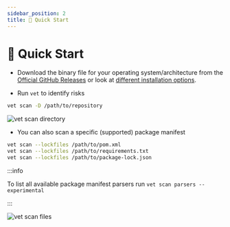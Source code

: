 ```yaml
---
sidebar_position: 2
title: 🚀 Quick Start
---
```


# 🚀 Quick Start

- Download the binary file for your operating system/architecture from the [Official GitHub Releases](https://github.com/safedep/vet/releases) or look at [different installation options](installation.mdx).

- Run `vet` to identify risks

```bash
vet scan -D /path/to/repository
```

![vet scan directory](/img/vet/vet-scan-directory.png)

- You can also scan a specific (supported) package manifest

```bash
vet scan --lockfiles /path/to/pom.xml
vet scan --lockfiles /path/to/requirements.txt
vet scan --lockfiles /path/to/package-lock.json
```

:::info

To list all available package manifest parsers run
`vet scan parsers --experimental`

:::

![vet scan files](/img/vet/vet-scan-files.png)
